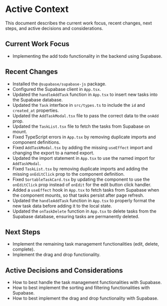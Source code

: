 # Active Context

This document describes the current work focus, recent changes, next steps, and active decisions and considerations.

## Current Work Focus
- Implementing the add todo functionality in the backend using Supabase.

## Recent Changes
- Installed the `@supabase/supabase-js` package.
- Configured the Supabase client in `App.tsx`.
- Updated the `handleAddTask` function in `App.tsx` to insert new tasks into the Supabase database.
- Updated the `Task` interface in `src/types.ts` to include the `id` and `created_at` properties.
- Updated the `AddTaskModal.tsx` file to pass the correct data to the `onAdd` prop.
- Updated the `TaskList.tsx` file to fetch the tasks from Supabase on mount.
- Fixed TypeScript errors in `App.tsx` by removing duplicate imports and component definitions.
- Fixed `AddTaskModal.tsx` by adding the missing `useEffect` import and changing the export to a named export.
- Updated the import statement in `App.tsx` to use the named import for `AddTaskModal`.
- Fixed `TaskList.tsx` by removing duplicate imports and adding the missing `onEditClick` prop to the component definition.
- Fixed `SortableTaskCard.tsx` by updating the component to use the `onEditClick` prop instead of `onEdit` for the edit button click handler.
- Added a `useEffect` hook in `App.tsx` to fetch tasks from Supabase when the component mounts, so that tasks persist after page refresh.
- Updated the `handleAddTask` function in `App.tsx` to properly format the new task data before adding it to the local state.
- Updated the `onTaskDelete` function in `App.tsx` to delete tasks from the Supabase database, ensuring tasks are permanently deleted.

## Next Steps
- Implement the remaining task management functionalities (edit, delete, complete).
- Implement the drag and drop functionality.

## Active Decisions and Considerations
- How to best handle the task management functionalities with Supabase.
- How to best implement the sorting and filtering functionalities with Supabase.
- How to best implement the drag and drop functionality with Supabase.
